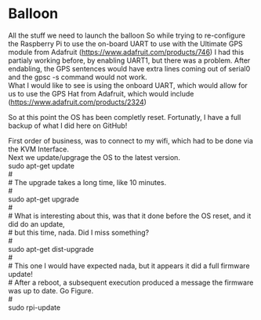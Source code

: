 # Balloon
All the stuff we need to launch the balloon
So while trying to re-configure the Raspberry Pi to use the on-board UART 
to use with the Ultimate GPS module from Adafruit  (https://www.adafruit.com/products/746)
I had this partialy working before, by enabling UART1, but there was a problem.
After endabling, the GPS sentences would have extra lines coming out of serial0 and the gpsc -s command would not work. <br />
What I would like to see is using the onboard UART, which would allow for us to use 
the GPS Hat from Adafruit, which would include (https://www.adafruit.com/products/2324)

<p>

So at this point the OS has been completly reset.
Fortunatly, I have a full backup of what I did here on GitHub!

First order of business, was to connect to my wifi, which had to be done via the KVM Interface. <br />
Next we update/upgrage the OS to the latest version.  <br />
sudo apt-get update  <br />
\# <br />
\# The upgrade takes a long time, like 10 minutes. <br />
\# <br />
sudo apt-get upgrade  <br />
\# <br />
\# What is interesting about this, was that it done before the OS reset, and it did do an update, <br />
\# but this time, nada. Did I miss something?<br />
\# <br />
sudo apt-get dist-upgrade <br />
\# <br />
\# This one I would have expected nada, but it appears it did a full firmware update! <br />
\# After a reboot, a subsequent execution produced a message the firmware was up to date.  Go Figure.<br />
\# <br />
sudo rpi-update <br />
